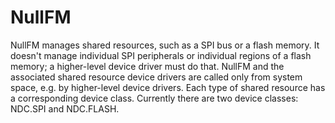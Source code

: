 # NullFM
  NullFM manages shared resources, such as a SPI bus or a flash memory. It doesn't manage individual SPI peripherals or individual regions of a flash memory; a higher-level device driver must do that.  NullFM and the associated shared resource device drivers are called only from system space, e.g. by higher-level device drivers.  Each type of shared resource has a corresponding device class. Currently there are two device classes: NDC.SPI and NDC.FLASH.
